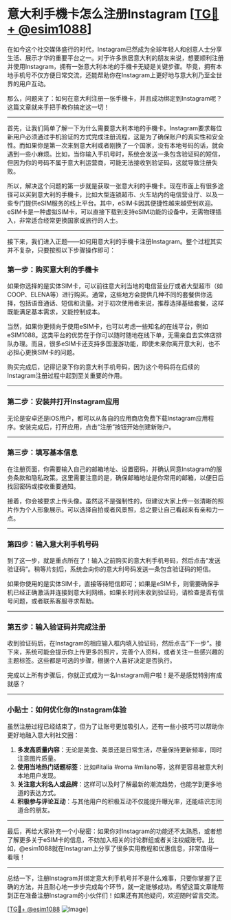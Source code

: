 # 意大利手機卡怎么注册Instagram [[TG💪+ @esim1088](https://t.me/s/esim1088)]

在如今这个社交媒体盛行的时代，Instagram已然成为全球年轻人和创意人士分享生活、展示才华的重要平台之一。对于许多旅居意大利的朋友来说，想要顺利注册并使用Instagram，拥有一张意大利本地的手機卡无疑是关键步骤。毕竟，拥有本地手机号不仅方便日常交流，还能帮助你在Instagram上更好地与意大利乃至全世界的用户互动。

那么，问题来了：如何在意大利注册一张手機卡，并且成功绑定到Instagram呢？这篇文章就来手把手教你搞定这一切！

---

首先，让我们简单了解一下为什么需要意大利本地的手機卡。Instagram要求每位新用户必须通过手机验证的方式完成注册流程，这是为了确保账户的真实性和安全性。而如果你是第一次来到意大利或者刚换了一个国家，没有本地号码的话，就会遇到一些小麻烦。比如，当你输入手机号时，系统会发送一条包含验证码的短信，但因为你的号码不属于意大利运营商，可能无法接收到验证码，这就导致注册失败。

所以，解决这个问题的第一步就是获取一张意大利的手機卡。现在市面上有很多途径可以买到意大利的手機卡，比如大型连锁超市、火车站内的电信营业厅、以及一些专门提供eSIM服务的线上平台。其中，eSIM卡因其便捷性越来越受到欢迎。eSIM卡是一种虚拟SIM卡，可以直接下载到支持eSIM功能的设备中，无需物理插入，非常适合经常更换国家或旅行的人士。

---

接下来，我们进入正题——如何用意大利的手機卡注册Instagram。整个过程其实并不复杂，只要按照以下步骤操作即可：

### 第一步：购买意大利的手機卡

如果你选择的是实体SIM卡，可以前往意大利当地的电信营业厅或者大型超市（如COOP、ELENA等）进行购买。通常，这些地方会提供几种不同的套餐供你选择，包括语音通话、短信和流量。对于初次使用者来说，推荐选择基础套餐，这样既能满足基本需求，又能控制成本。

当然，如果你更倾向于使用eSIM卡，也可以考虑一些知名的在线平台，例如eSIM1088。这类平台的优势在于你可以随时随地在线下单，无需亲自去实体店排队办理。而且，很多eSIM卡还支持多国漫游功能，即使未来你离开意大利，也不必担心更换SIM卡的问题。

购买完成后，记得记录下你的意大利手机号码，因为这个号码将在后续的Instagram注册过程中起到至关重要的作用。

---

### 第二步：安装并打开Instagram应用

无论是安卓还是iOS用户，都可以从各自的应用商店免费下载Instagram应用程序。安装完成后，打开应用，点击“注册”按钮开始创建新账户。

---

### 第三步：填写基本信息

在注册页面，你需要输入自己的邮箱地址、设置密码，并确认同意Instagram的服务条款和隐私政策。这里需要注意的是，确保邮箱地址是你常用的邮箱，以便日后找回密码或接收重要通知。

接着，你会被要求上传头像。虽然这不是强制性的，但建议大家上传一张清晰的照片作为个人形象展示。可以选择自拍或者风景照，总之要让自己看起来有亲和力一点。

---

### 第四步：输入意大利手机号码

到了这一步，就是重点所在了！输入之前购买的意大利手机号码，然后点击“发送验证码”。稍等片刻后，系统会向你的意大利号码发送一条包含验证码的短信。

如果你使用的是实体SIM卡，直接等待短信即可；如果是eSIM卡，则需要确保手机已经正确激活并连接到意大利网络。如果长时间未收到验证码，请检查是否有信号问题，或者联系客服寻求帮助。

---

### 第五步：输入验证码并完成注册

收到验证码后，在Instagram的相应输入框内填入验证码，然后点击“下一步”。接下来，系统可能会提示你上传更多的照片，完善个人资料，或者关注一些感兴趣的主题标签。这些都是可选的步骤，根据个人喜好决定是否执行。

完成以上所有步骤后，你就正式成为一名Instagram用户啦！是不是感觉特别有成就感？

---

### 小贴士：如何优化你的Instagram体验

虽然注册过程已经结束了，但为了让账号更加吸引人，还有一些小技巧可以帮助你更好地融入意大利社交圈：

1. **多发高质量内容**：无论是美食、美景还是日常生活，尽量保持更新频率，同时注意图片质量。
2. **使用当地热门话题标签**：比如#italia #roma #milano等，这样更容易被意大利本地用户发现。
3. **关注意大利名人或品牌**：这样可以及时了解最新的潮流趋势，也能学到更多地道的表达方式。
4. **积极参与评论互动**：与其他用户的积极互动不仅能提升曝光率，还能结识志同道合的朋友。

---

最后，再给大家补充一个小秘密：如果你对Instagram的功能还不太熟悉，或者想了解更多关于eSIM卡的信息，不妨加入相关的讨论群组或者关注权威账号。比如，@esim1088就在Instagram上分享了很多实用教程和优惠信息，非常值得一看哦！

---

总结一下，注册Instagram并绑定意大利手机号并不是什么难事，只要你掌握了正确的方法，并且耐心地一步步完成每个环节，就一定能够成功。希望这篇文章能帮到正在准备注册Instagram的小伙伴们！如果还有其他疑问，欢迎随时留言交流。

[[TG💪+ @esim1088](https://t.me/s/esim1088) ![Image](https://i.postimg.cc/4NQfJmqS/Snipaste-2025-05-13-00-14-12.png)]